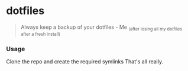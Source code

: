 # dotfiles

> Always keep a backup of your dotfiles
> \- Me <sub>(after losing all my dotfiles after a fresh install)</sub>

### Usage
Clone the repo and create the required symlinks
That's all really.
